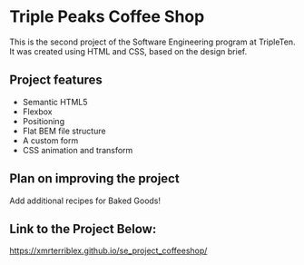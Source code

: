 # Triple Peaks Coffee Shop

This is the second project of the Software Engineering program at TripleTen. It was created using HTML and CSS, based on the design brief.

## Project features

- Semantic HTML5
- Flexbox
- Positioning
- Flat BEM file structure
- A custom form
- CSS animation and transform

## Plan on improving the project

Add additional recipes for Baked Goods!

## Link to the Project Below:
https://xmrterriblex.github.io/se_project_coffeeshop/
